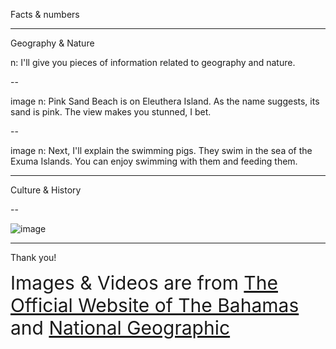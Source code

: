 Facts & numbers
<!-- .element: class="r-fit-text" -->

---

Geography & Nature
<!-- .element: class="r-fit-text" -->
n: I'll give you pieces of information related to geography and nature.

--

image
n:  Pink Sand Beach is on Eleuthera Island. As the name suggests, its sand is pink. The view makes you stunned, I bet.

--

image
n:  Next, I'll explain the swimming pigs. They swim in the sea of the Exuma Islands. You can enjoy swimming with them and feeding them.

---

Culture & History
<!-- .element: class="r-fit-text" -->

--

![image]([files/Users/jzhang/Desktop/Isolated.png](https://e291f1206726d700191b-d0cedd1cc05016668dc83bc2742129e5.ssl.cf1.rackcdn.com/windsong/media/cache/windsong-gallery-43-5fb43bc0c47fa-424x389.jpg))

---

Thank you!
<!-- .element: class="r-fit-text" -->  
<div style="font-size: 30px;">
    Images & Videos are from 
    <a href="https://www.bahamas.com/">The Official Website of The Bahamas</a> and <a href="https://natgeo.nikkeibp.co.jp/">National Geographic</a>
</div>
